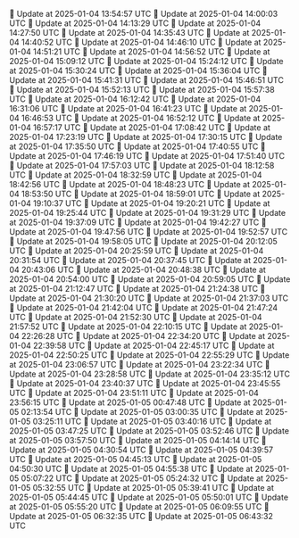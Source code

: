 🔄 Update at 2025-01-04 13:54:57 UTC
🔄 Update at 2025-01-04 14:00:03 UTC
🔄 Update at 2025-01-04 14:13:29 UTC
🔄 Update at 2025-01-04 14:27:50 UTC
🔄 Update at 2025-01-04 14:35:43 UTC
🔄 Update at 2025-01-04 14:40:52 UTC
🔄 Update at 2025-01-04 14:46:10 UTC
🔄 Update at 2025-01-04 14:51:21 UTC
🔄 Update at 2025-01-04 14:56:52 UTC
🔄 Update at 2025-01-04 15:09:12 UTC
🔄 Update at 2025-01-04 15:24:12 UTC
🔄 Update at 2025-01-04 15:30:24 UTC
🔄 Update at 2025-01-04 15:36:04 UTC
🔄 Update at 2025-01-04 15:41:31 UTC
🔄 Update at 2025-01-04 15:46:51 UTC
🔄 Update at 2025-01-04 15:52:13 UTC
🔄 Update at 2025-01-04 15:57:38 UTC
🔄 Update at 2025-01-04 16:12:42 UTC
🔄 Update at 2025-01-04 16:31:06 UTC
🔄 Update at 2025-01-04 16:41:23 UTC
🔄 Update at 2025-01-04 16:46:53 UTC
🔄 Update at 2025-01-04 16:52:12 UTC
🔄 Update at 2025-01-04 16:57:17 UTC
🔄 Update at 2025-01-04 17:08:42 UTC
🔄 Update at 2025-01-04 17:23:19 UTC
🔄 Update at 2025-01-04 17:30:15 UTC
🔄 Update at 2025-01-04 17:35:50 UTC
🔄 Update at 2025-01-04 17:40:55 UTC
🔄 Update at 2025-01-04 17:46:19 UTC
🔄 Update at 2025-01-04 17:51:40 UTC
🔄 Update at 2025-01-04 17:57:03 UTC
🔄 Update at 2025-01-04 18:12:58 UTC
🔄 Update at 2025-01-04 18:32:59 UTC
🔄 Update at 2025-01-04 18:42:56 UTC
🔄 Update at 2025-01-04 18:48:23 UTC
🔄 Update at 2025-01-04 18:53:50 UTC
🔄 Update at 2025-01-04 18:59:01 UTC
🔄 Update at 2025-01-04 19:10:37 UTC
🔄 Update at 2025-01-04 19:20:21 UTC
🔄 Update at 2025-01-04 19:25:44 UTC
🔄 Update at 2025-01-04 19:31:29 UTC
🔄 Update at 2025-01-04 19:37:09 UTC
🔄 Update at 2025-01-04 19:42:27 UTC
🔄 Update at 2025-01-04 19:47:56 UTC
🔄 Update at 2025-01-04 19:52:57 UTC
🔄 Update at 2025-01-04 19:58:05 UTC
🔄 Update at 2025-01-04 20:12:05 UTC
🔄 Update at 2025-01-04 20:25:59 UTC
🔄 Update at 2025-01-04 20:31:54 UTC
🔄 Update at 2025-01-04 20:37:45 UTC
🔄 Update at 2025-01-04 20:43:06 UTC
🔄 Update at 2025-01-04 20:48:38 UTC
🔄 Update at 2025-01-04 20:54:00 UTC
🔄 Update at 2025-01-04 20:59:05 UTC
🔄 Update at 2025-01-04 21:12:47 UTC
🔄 Update at 2025-01-04 21:24:38 UTC
🔄 Update at 2025-01-04 21:30:20 UTC
🔄 Update at 2025-01-04 21:37:03 UTC
🔄 Update at 2025-01-04 21:42:04 UTC
🔄 Update at 2025-01-04 21:47:24 UTC
🔄 Update at 2025-01-04 21:52:30 UTC
🔄 Update at 2025-01-04 21:57:52 UTC
🔄 Update at 2025-01-04 22:10:15 UTC
🔄 Update at 2025-01-04 22:26:28 UTC
🔄 Update at 2025-01-04 22:34:20 UTC
🔄 Update at 2025-01-04 22:39:58 UTC
🔄 Update at 2025-01-04 22:45:17 UTC
🔄 Update at 2025-01-04 22:50:25 UTC
🔄 Update at 2025-01-04 22:55:29 UTC
🔄 Update at 2025-01-04 23:06:57 UTC
🔄 Update at 2025-01-04 23:22:34 UTC
🔄 Update at 2025-01-04 23:28:58 UTC
🔄 Update at 2025-01-04 23:35:12 UTC
🔄 Update at 2025-01-04 23:40:37 UTC
🔄 Update at 2025-01-04 23:45:55 UTC
🔄 Update at 2025-01-04 23:51:11 UTC
🔄 Update at 2025-01-04 23:56:15 UTC
🔄 Update at 2025-01-05 00:47:48 UTC
🔄 Update at 2025-01-05 02:13:54 UTC
🔄 Update at 2025-01-05 03:00:35 UTC
🔄 Update at 2025-01-05 03:25:11 UTC
🔄 Update at 2025-01-05 03:40:16 UTC
🔄 Update at 2025-01-05 03:47:25 UTC
🔄 Update at 2025-01-05 03:52:46 UTC
🔄 Update at 2025-01-05 03:57:50 UTC
🔄 Update at 2025-01-05 04:14:14 UTC
🔄 Update at 2025-01-05 04:30:54 UTC
🔄 Update at 2025-01-05 04:39:57 UTC
🔄 Update at 2025-01-05 04:45:13 UTC
🔄 Update at 2025-01-05 04:50:30 UTC
🔄 Update at 2025-01-05 04:55:38 UTC
🔄 Update at 2025-01-05 05:07:22 UTC
🔄 Update at 2025-01-05 05:24:32 UTC
🔄 Update at 2025-01-05 05:32:55 UTC
🔄 Update at 2025-01-05 05:39:41 UTC
🔄 Update at 2025-01-05 05:44:45 UTC
🔄 Update at 2025-01-05 05:50:01 UTC
🔄 Update at 2025-01-05 05:55:20 UTC
🔄 Update at 2025-01-05 06:09:55 UTC
🔄 Update at 2025-01-05 06:32:35 UTC
🔄 Update at 2025-01-05 06:43:32 UTC
